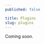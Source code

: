 ```yaml
---
published: false

title: Plugins
slug: plugins
---
```


<div class="docs-content">
  Coming soon.
</div>